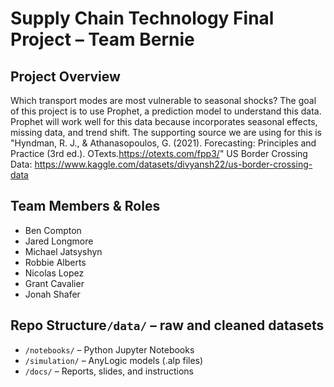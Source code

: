 # Supply Chain Technology Final Project – Team Bernie
## Project Overview
Which transport modes are most vulnerable to seasonal shocks? The goal of this project is to use Prophet, a prediction model to understand this data. Prophet will work well for this data because incorporates seasonal effects, missing data, and trend shift. The supporting source we are using for this is "Hyndman, R. J., & Athanasopoulos, G. (2021). Forecasting: Principles and Practice (3rd ed.). OTexts.https://otexts.com/fpp3/"
US Border Crossing Data: https://www.kaggle.com/datasets/divyansh22/us-border-crossing-data
## Team Members & Roles
- Ben Compton
- Jared Longmore
- Michael Jatsyshyn
- Robbie Alberts
- Nicolas Lopez
- Grant Cavalier
- Jonah Shafer
## Repo Structure`/data/` – raw and cleaned datasets
- `/notebooks/` – Python Jupyter Notebooks
- `/simulation/` – AnyLogic models (.alp files)
- `/docs/` – Reports, slides, and instructions
